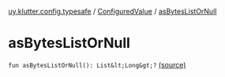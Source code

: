 [uy.klutter.config.typesafe](../index.md) / [ConfiguredValue](index.md) / [asBytesListOrNull](.)


# asBytesListOrNull
`fun asBytesListOrNull(): List&lt;Long&gt;?` [(source)](https://github.com/kohesive/klutter/blob/master/config-typesafe-jdk6/src/main/kotlin/uy/klutter/config/typesafe/TypesafeConfig_Ext.kt#L104)


